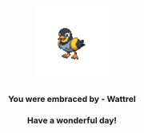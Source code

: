 <p align="center">
    <img src="https://raw.githubusercontent.com/PokeAPI/sprites/master/sprites/pokemon/940.png" width="150" height="150">
</p>
<h3 align="center">You were embraced by - <b>Wattrel</b></h3>
<h3 align="center">Have a wonderful day!</h3>
